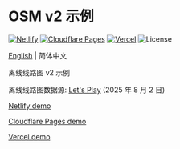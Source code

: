 # OSM v2 示例
[![Netlify](http://img.shields.io/netlify/2061d03f-6bf3-4e0d-aa5f-f48949feaaa2?style=flat-square&logo=netlify&logoColor=white&label=Netlify)](//mtr-osm-example-v2.netlify.app)
[![Cloudflare Pages](https://badge.gteh.top/?url=http%3A%2F%2Fmtr-osm-example-v2.pages.dev&style=flat-square&logo=cloudflare&name=Cloudflare+Pages&logoColor=white)](//mtr-osm-example-v2.pages.dev)
[![Vercel](https://badge.gteh.top/vercel/mtr-osm-example-v2?style=flat-square&name=Vercel)](//mtr-osm-example-v2.vercel.app)
![License](https://img.shields.io/badge/License-MIT-blue?style=flat-square)

[English](//github.com/MTR-Offline-System-Map/example-v2/blob/main/README.md) | 简体中文

离线线路图 v2 示例

离线线路图数据源: [Let's Play](//letsplay.minecrafttransitrailway.com/system-map/) (2025 年 8 月 2 日)

[Netlify demo](//mtr-osm-example-v2.netlify.app)

[Cloudflare Pages demo](//mtr-osm-example-v2.pages.dev)

[Vercel demo](//mtr-osm-example-v2.vercel.app)